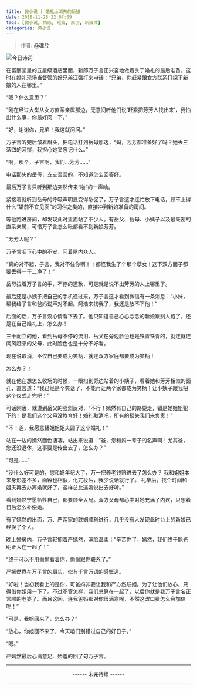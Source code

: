```yaml
---
title: 微小说 | 婚礼上消失的新娘
date: 2018-11-28 22:07:09
tags: [微小说, 情感, 短篇, 原创, 新媒体]
categories: 微小说
---
```


> 作者: [@魂兮](http://weibo.com/paigu77) 

![今日诗词](https://v2.jinrishici.com/one.svg)

在富丽堂皇的五星级酒店里面，新郎万子言正兴奋地做着关于婚礼的最后准备，这时在婚礼现场当督管的好兄弟汪强打来电话：“兄弟，你赶紧跟女方联系打探下新娘的人在哪里。”

“嗯？什么意思？”

“刚在经过大堂从女方直系亲属那边，无意间听他们说‘赶紧把芳芳人找出来’，我怕出什么事，你最好问一下。”

“好，谢谢你，兄弟！我这就问问。”

万子言听完后皱着眉头，把电话打到岳母那边，“妈，芳芳都准备好了吗？她丢三落四的习惯，我担心她又忘记什么。”

“啊，那个，子言啊，我们…芳芳……”

电话那头的岳母，支支吾吾的，不知道怎么回答好。

最后万子言只听到那边突然传来“啪”的一声响。

紧接着就听到岳母的呼吸声明显变得急促了，万子言这才连忙放下电话，顾不上得什么“婚前不宜见面”的习俗之类的，直接冲到新娘准备的房间。

等他跑进房间，却发现此时里面站了不少人。有岳父、岳母、小姨子以及最亲密的直系亲属，可惜万子言怎么瞅都看不到新娘芳芳。

“芳芳人呢？”

万子言咽下心中的不安，问着屋内众人。

“真的对不起，子言，我对不住你啊！！都怪我生了个那个孽女！这下双方面子都要丢得一干二净了！”

岳母拉着万子言的手，不停的道歉，可是就是说不出芳芳的人上哪里了。

最后还是小姨子把自己的手机递过来，万子言这才看到微信有一条消息：“小妹，帮我给子言和爸妈说声对不起。阿浩来找我了，我还是放不下他！”

后面的话，万子言没心情看下去了。他只知道自己心心念念的新娘跟别人跑了，还是在自己婚礼上，怎么办！

三十而立的他，看到岳母不停的流泪、岳父在旁边脸色也是铁青铁青的，就连就连闻风赶来的父母，此时脸色也是十分不好看。

现在说取消，不仅自己要成为笑柄，就连双方家庭都要成为笑柄！

怎么办？！

就在他在想怎么收场的时候，一眼扫到旁边站着的小姨子，看着她和芳芳相似的面孔，直言道：“我已经是个笑话了，不能再让两个家都成为笑柄！让小姨子跟我把这个仪式走完吧！”

可话刚落，就遭到岳父的强烈反对，“不行！嫣然有自己的路要走，错是她姐姐犯下的！是我们这个父母没教育好！婚礼取消吧，所有的损失我们来负责！”

“不！爸，我愿意替姐姐姐夫圆了这个婚礼！”

站在一边的嫣然面色凄凄，站出来说道：“爸，您和妈一辈子的名声啊！尤其爸，您还没退休，这事要是传出去了，怎么办？”

“可是……”

“没什么好可是的，您和妈年纪大了，万一把养老钱赔进去了怎么办？ 我和姐姐本来身形差不多，面容也相似，化完妆后，我少说话就行了。 礼毕后，找个时间和姐夫再去办离婚就好了，这样总比逃婚说出去好听。”

看到嫣然宁愿牺牲自己，都要顾全大局。双方父母都心中对她充满了内疚，只想着日后怎么补偿她。

有了嫣然的出面，万、严两家的联姻顺利进行，几乎没有人发现此时台上的新娘已经换了个人。

晚上婚房内，万子言轻拥着严嫣然，满脸温柔：“辛苦你了，嫣然，我们终于能光明正大在一起了！”

“终于可以不用偷偷看着你，偷偷跟你联系了。”

严嫣然靠在万子言的肩头，似有千言万语的感慨道。

“好啦！当初我看上的是你，可爸妈非要让我和严方然联姻。为了让他们放心，只得借你姐用一下了。不过不管怎样，我们总算在一起了，以后你就是我万子言名正言顺的老婆了。而且这回，连我爸妈都对你很满意呢，不然这改口费怎么会加倍呢！”

“可是，我姐回来了，怎么办？”

“放心，你姐回不来了，今天咱们别错过自己的好日子。”

“嗯。”

严嫣然最后心满意足、娇羞的回了句万子言。

---

<center> ------ 未完待续 ------ </center>

---
